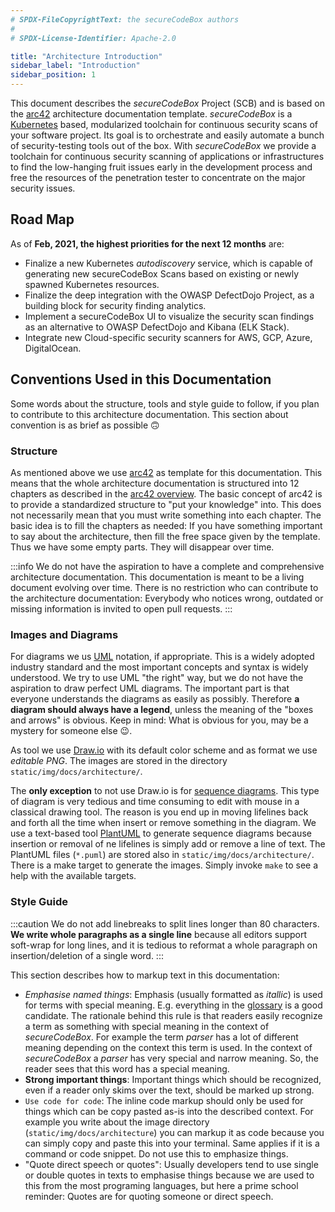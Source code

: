 ```yaml
---
# SPDX-FileCopyrightText: the secureCodeBox authors
#
# SPDX-License-Identifier: Apache-2.0

title: "Architecture Introduction"
sidebar_label: "Introduction"
sidebar_position: 1
---
```


This document describes the _secureCodeBox_ Project (SCB) and is based on the [arc42][arc42] architecture documentation template. _secureCodeBox_ is a [Kubernetes][k8s] based, modularized toolchain for continuous security scans of your software project. Its goal is to orchestrate and easily automate a bunch of security-testing tools out of the box. With _secureCodeBox_ we provide a toolchain for continuous security scanning of applications or infrastructures to find the low-hanging fruit issues early in the development process and free the resources of the penetration tester to concentrate on the major security issues.

## Road Map

As of **Feb, 2021, the highest priorities for the next 12 months** are:

- Finalize a new Kubernetes *autodiscovery* service, which is capable of generating new secureCodeBox Scans based on existing or newly spawned Kubernetes resources.
- Finalize the deep integration with the OWASP DefectDojo Project, as a building block for security finding analytics.
- Implement a  secureCodeBox UI to visualize the security scan findings as an alternative to OWASP DefectDojo and Kibana (ELK Stack).
- Integrate new Cloud-specific security scanners for AWS, GCP, Azure, DigitalOcean.

## Conventions Used in this Documentation

Some words about the structure, tools and style guide to follow, if you plan to contribute to this architecture documentation. This section about convention is as brief as possible 🙃

### Structure

As mentioned above we use [arc42][arc42] as template for this documentation. This means that the whole architecture documentation is structured into 12 chapters as described in the [arc42 overview][arc42-overview]. The basic concept of arc42 is to provide a standardized structure to "put your knowledge" into. This does not necessarily mean that you must write something into each chapter. The basic idea is to fill the chapters as needed: If you have something important to say about the architecture, then fill the free space given by the template. Thus we have some empty parts. They will disappear over time.

:::info
We do not have the aspiration to have a complete and comprehensive architecture documentation. This documentation is meant to be a living document evolving over time. There is no restriction who can contribute to the architecture documentation: Everybody who notices wrong, outdated or missing information is invited to open pull requests.
:::

### Images and Diagrams

For diagrams we us [UML][wiki-uml] notation, if appropriate. This is a widely adopted industry standard and the most important concepts and syntax is widely understood. We try to use UML "the right" way, but we do not have the aspiration to draw perfect UML diagrams. The important part is that everyone understands the diagrams as easily as possibly. Therefore **a diagram should always have a legend**, unless the meaning of the "boxes and arrows" is obvious. Keep in mind: What is obvious for you, may be a mystery for someone else 😉.

As tool we use [Draw.io][drawio] with its default color scheme and as format we use _editable PNG_. The images are stored in the directory `static/img/docs/architecture/`.

The **only exception** to not use Draw.io is for [sequence diagrams][wiki-uml-sequence]. This type of diagram is very tedious and time consuming to edit with mouse in a classical drawing tool. The reason is you end up in moving lifelines back and forth all the time when insert or remove something in the diagram. We use a text-based tool [PlantUML][plantuml] to generate sequence diagrams because insertion or removal of ne lifelines is simply add or remove a line of text. The PlantUML files (`*.puml`) are stored also in `static/img/docs/architecture/`. There is a make target to generate the images. Simply invoke `make` to see a help with the available targets.

### Style Guide

:::caution
We do not add linebreaks to split lines longer than 80 characters. **We write whole paragraphs as a single line** because all editors support soft-wrap for long lines, and it is tedious to reformat a whole paragraph on insertion/deletion of a single word.
:::

This section describes how to markup text in this documentation:

* _Emphasise named things_: Emphasis (usually formatted as _itallic_) is used for terms with special meaning. E.g. everything in the [glossary](/docs/architecture/glossary) is a good candidate. The rationale behind this rule is that readers easily recognize a term as something with special meaning in the context of _secureCodeBox_. For example the term _parser_ has a lot of different meaning depending on the context this term is used. In the context of _secureCodeBox_ a _parser_ has very special and narrow meaning. So, the reader sees that this word has a special meaning.
* **Strong important things**: Important things which should be recognized, even if a reader only skims over the text, should be marked up strong.
* `Use code for code`: The inline code markup should only be used for things which can be copy pasted as-is into the described context. For example you write about the image directory (`static/img/docs/architecture`) you can markup it as code because you can simply copy and paste this into your terminal. Same applies if it is a command or code snippet. Do not use this to emphasize things.
* "Quote direct speech or quotes": Usually developers tend to use single or double quotes in texts to emphasise things because we are used to this from the most programing languages, but here a prime school reminder: Quotes are for quoting someone or direct speech. 

[arc42]:              https://arc42.org/
[arc42-overview]:     https://arc42.org/overview/
[k8s]:                https://kubernetes.io/
[wiki-uml]:           https://en.wikipedia.org/wiki/Unified_Modeling_Language
[drawio]:             https://app.diagrams.net/
[wiki-uml-sequence]:  https://en.wikipedia.org/wiki/Sequence_diagram
[plantuml]:           https://plantuml.com/
